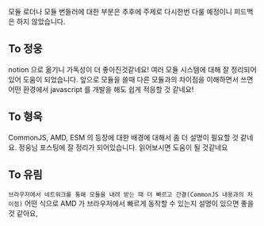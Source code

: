 모듈 로더나 모듈 번들러에 대한 부분은 추후에 주제로 다시한번 다룰 예정이니 피드백은 하지 않았습니다.

## To 정웅
notion 으로 옮기니 가독성이 더 좋아진것같네요! 
여러 모듈 시스템에 대해 잘 정리되어 있어 도움이 되었습니다.
앞으로 모듈을 쓸때 다른 모듈과의 차이점을 이해하면서 쓰면 어떤 환경에서 javascript 를 개발을 해도 쉽게 적응할 것 같네요!

## To 형욱
CommonJS, AMD, ESM 의 등장에 대한 배경에 대해서 좀 더 설명이 필요할 것 같네요. 
정웅님 포스팅에 잘 정리가 되어있습니다. 읽어보시면 도움이 될 것같네요

## To 유림
`브라우저에서 네트워크를 통해 모듈을 내려 받는 때 더 빠르고 간결(CommonJS 내용과의 차이점)`
어떤 식으로 AMD 가 브라우저에서 빠르게 동작할 수 있는지 설명이 있으면 좋을 것 같아요,


